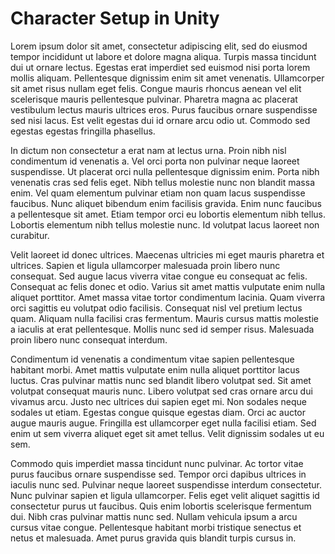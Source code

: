# Character Setup in Unity

Lorem ipsum dolor sit amet, consectetur adipiscing elit, sed do eiusmod tempor incididunt ut labore et dolore magna aliqua. Turpis massa tincidunt dui ut ornare lectus. Egestas erat imperdiet sed euismod nisi porta lorem mollis aliquam. Pellentesque dignissim enim sit amet venenatis. Ullamcorper sit amet risus nullam eget felis. Congue mauris rhoncus aenean vel elit scelerisque mauris pellentesque pulvinar. Pharetra magna ac placerat vestibulum lectus mauris ultrices eros. Purus faucibus ornare suspendisse sed nisi lacus. Est velit egestas dui id ornare arcu odio ut. Commodo sed egestas egestas fringilla phasellus.

In dictum non consectetur a erat nam at lectus urna. Proin nibh nisl condimentum id venenatis a. Vel orci porta non pulvinar neque laoreet suspendisse. Ut placerat orci nulla pellentesque dignissim enim. Porta nibh venenatis cras sed felis eget. Nibh tellus molestie nunc non blandit massa enim. Vel quam elementum pulvinar etiam non quam lacus suspendisse faucibus. Nunc aliquet bibendum enim facilisis gravida. Enim nunc faucibus a pellentesque sit amet. Etiam tempor orci eu lobortis elementum nibh tellus. Lobortis elementum nibh tellus molestie nunc. Id volutpat lacus laoreet non curabitur.

Velit laoreet id donec ultrices. Maecenas ultricies mi eget mauris pharetra et ultrices. Sapien et ligula ullamcorper malesuada proin libero nunc consequat. Sed augue lacus viverra vitae congue eu consequat ac felis. Consequat ac felis donec et odio. Varius sit amet mattis vulputate enim nulla aliquet porttitor. Amet massa vitae tortor condimentum lacinia. Quam viverra orci sagittis eu volutpat odio facilisis. Consequat nisl vel pretium lectus quam. Aliquam nulla facilisi cras fermentum. Mauris cursus mattis molestie a iaculis at erat pellentesque. Mollis nunc sed id semper risus. Malesuada proin libero nunc consequat interdum.

Condimentum id venenatis a condimentum vitae sapien pellentesque habitant morbi. Amet mattis vulputate enim nulla aliquet porttitor lacus luctus. Cras pulvinar mattis nunc sed blandit libero volutpat sed. Sit amet volutpat consequat mauris nunc. Libero volutpat sed cras ornare arcu dui vivamus arcu. Justo nec ultrices dui sapien eget mi. Non sodales neque sodales ut etiam. Egestas congue quisque egestas diam. Orci ac auctor augue mauris augue. Fringilla est ullamcorper eget nulla facilisi etiam. Sed enim ut sem viverra aliquet eget sit amet tellus. Velit dignissim sodales ut eu sem.

Commodo quis imperdiet massa tincidunt nunc pulvinar. Ac tortor vitae purus faucibus ornare suspendisse sed. Tempor orci dapibus ultrices in iaculis nunc sed. Pulvinar neque laoreet suspendisse interdum consectetur. Nunc pulvinar sapien et ligula ullamcorper. Felis eget velit aliquet sagittis id consectetur purus ut faucibus. Quis enim lobortis scelerisque fermentum dui. Nibh cras pulvinar mattis nunc sed. Nullam vehicula ipsum a arcu cursus vitae congue. Pellentesque habitant morbi tristique senectus et netus et malesuada. Amet purus gravida quis blandit turpis cursus in.